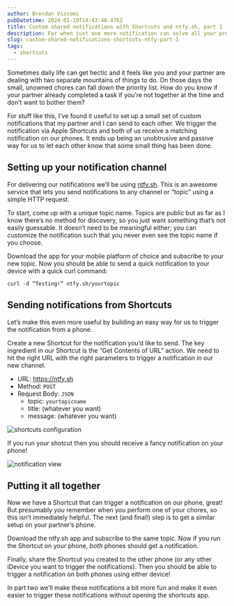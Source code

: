 ```yaml
---
author: Brendan Viscomi
pubDatetime: 2024-01-19T14:43:48.476Z
title: Custom shared notifications with Shortcuts and ntfy.sh, part 1
description: For when just one more notification can solve all your problems.
slug: custom-shared-notifications-shortcuts-ntfy-part-1
tags:
  - shortcuts
---
```


Sometimes daily life can get hectic and it feels like you and your partner are dealing with two separate mountains of things to do. On those days the small, unowned chores can fall down the priority list. How do you know if your partner already completed a task if you’re not together at the time and don’t want to bother them?

For stuff like this, I’ve found it useful to set up a small set of custom notifications that my partner and I can send to each other. We trigger the notification via Apple Shortcuts and both of us receive a matching notification on our phones. It ends up being an unobtrusive and passive way for us to let each other know that some small thing has been done.

## Setting up your notification channel

For delivering our notifications we’ll be using [ntfy.sh](https://ntfy.sh). This is an awesome service that lets you send notifications to any channel or “topic” using a simple HTTP request.

To start, come up with a unique topic name. Topics are public but as far as I know there’s no method for discovery, so you just want something that’s not easily guessable. It doesn’t need to be meaningful either; you can customize the notification such that you never even see the topic name if you choose.

Download the app for your mobile platform of choice and subscribe to your new topic. Now you should be able to send a quick notification to your device with a quick curl command:

```
curl -d “Testing!” ntfy.sh/yourtopic
```

## Sending notifications from Shortcuts

Let’s make this even more useful by building an easy way for us to trigger the notification from a phone.

Create a new Shortcut for the notification you’d like to send. The key ingredient in our Shortcut is the “Get Contents of URL” action. We need to hit the right URL with the right parameters to trigger a notification in our new channel.

- URL: https://ntfy.sh
- Method: `POST`
- Request Body: `JSON`
  - topic: `yourtopicname`
  - title: (whatever you want)
  - message: (whatever you want)

![shortcuts configuration](@assets/images/2024/01/custom_notifs_part1/shortcut.jpeg)

If you run your shotcut then you should receive a fancy notification on your phone!

![notification view](@assets/images/2024/01/custom_notifs_part1/ntfy.jpeg)

## Putting it all together

Now we have a Shortcut that can trigger a notification on our phone, great! But presumably _you_ remember when you perform one of your chores, so this isn’t immediately helpful. The next (and final!) step is to get a similar setup on your partner’s phone.

Download the ntfy.sh app and subscribe to the same topic. Now if you run the Shortcut on your phone, _both_ phones should get a notification.

Finally, share the Shortcut you created to the other phone (or any other iDevice you want to trigger the notifications). Then you should be able to trigger a notification on both phones using either device!

In part two we’ll make these notifications a bit more fun and make it even easier to trigger these notifications without opening the shortcuts app.
